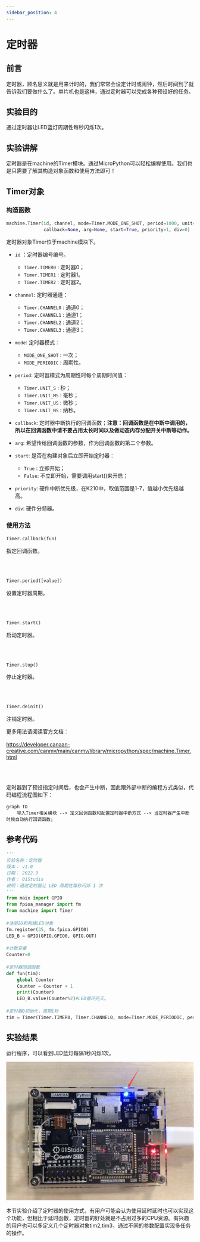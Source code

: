 ```yaml
---
sidebar_position: 4
---
```


# 定时器

## 前言
定时器，顾名思义就是用来计时的，我们常常会设定计时或闹钟，然后时间到了就告诉我们要做什么了。单片机也是这样，通过定时器可以完成各种预设好的任务。

## 实验目的
通过定时器让LED蓝灯周期性每秒闪烁1次。

## 实验讲解

定时器是在machine的Timer模块。通过MicroPython可以轻松编程使用。我们也是只需要了解其构造对象函数和使用方法即可！

## Timer对象

### 构造函数
```python
machine.Timer(id, channel, mode=Timer.MODE_ONE_SHOT, period=1000, unit=Timer.UNIT_MS,  
              callback=None, arg=None, start=True, priority=1, div=0)
```
定时器对象Timer位于machine模块下。

- `id` ：定时器编号编号。
    - `Timer.TIMER0` : 定时器0；
    - `Timer.TIMER1` : 定时器1。
    - `Timer.TIMER2` : 定时器2。

- `channel`: 定时器通道：
    - `Timer.CHANNEL0` : 通道0；
    - `Timer.CHANNEL1` : 通道1；
    - `Timer.CHANNEL2` : 通道2；
    - `Timer.CHANNEL3` : 通道3；

- `mode`: 定时器模式：
    - `MODE_ONE_SHOT` : 一次；
    - `MODE_PERIODIC` : 周期性。

- `period`: 定时器模式为周期性时每个周期时间值：
    - `Timer.UNIT_S` : 秒；
    - `Timer.UNIT_MS` : 毫秒；
    - `Timer.UNIT_US` : 微秒；
    - `Timer.UNIT_NS` : 纳秒。

- `callback`: 定时器中断执行的回调函数；**注意：回调函数是在中断中调用的，所以在回调函数中请不要占用太长时间以及做动态内存分配开关中断等动作。**

- `arg`: 希望传给回调函数的参数，作为回调函数的第二个参数。

- `start`: 是否在构建对象后立即开始定时器：
    - `True` : 立即开始；
    - `False`: 不立即开始，需要调用start()来开启；

- `priority`: 硬件中断优先级，在K210中，取值范围是1-7，值越小优先级越高。

- `div`: 硬件分频器。

### 使用方法
```python
Timer.callback(fun)
```
指定回调函数。

<br></br>

```python
Timer.period([value])
```
设置定时器周期。

<br></br>

```python
Timer.start()
```
启动定时器。

<br></br>

```python
Timer.stop()
```
停止定时器。

<br></br>

```python
Timer.deinit()
```
注销定时器。

更多用法请阅读官方文档：<br></br>
https://developer.canaan-creative.com/canmv/main/canmv/library/micropython/spec/machine.Timer.html

<br></br>

定时器到了预设指定时间后，也会产生中断，因此跟外部中断的编程方式类似，代码编程流程图如下：


```mermaid
graph TD
    导入Timer相关模块 --> 定义回调函数和配置定时器中断方式 --> 当定时器产生中断时候自动执行回调函数;
```

## 参考代码

```python
'''
实验名称：定时器
版本： v1.0
日期： 2022.9
作者： 01Studio
说明：通过定时器让 LED 周期性每秒闪烁 1 次
'''
from maix import GPIO
from fpioa_manager import fm
from machine import Timer

#注册IO和构建LED对象
fm.register(35, fm.fpioa.GPIO0)
LED_B = GPIO(GPIO.GPIO0, GPIO.OUT)

#计数变量
Counter=0

#定时器回调函数
def fun(tim):
    global Counter
    Counter = Counter + 1
    print(Counter)
    LED_B.value(Counter%2)#LED循环亮灭。

#定时器0初始化，周期1秒
tim = Timer(Timer.TIMER0, Timer.CHANNEL0, mode=Timer.MODE_PERIODIC, period=1000, callback=fun)
```

## 实验结果

运行程序，可以看到LED蓝灯每隔1秒闪烁1次。

![timer1](./img/timer/timer1.png)

本节实验介绍了定时器的使用方式，有用户可能会认为使用延时延时也可以实现这个功能，但相比于延时函数，定时器的好处就是不占用过多的CPU资源。有兴趣的用户也可以多定义几个定时器对象tim2,tim3，通过不同的参数配置实现多任务的操作。
